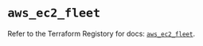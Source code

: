 # `aws_ec2_fleet`

Refer to the Terraform Registory for docs: [`aws_ec2_fleet`](https://registry.terraform.io/providers/hashicorp/aws/5.9.0/docs/resources/ec2_fleet).
